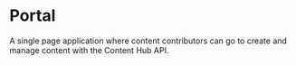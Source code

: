 # Portal

A single page application where content contributors can go to create and manage content with the Content Hub API.
